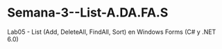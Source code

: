 # Semana-3--List-A.DA.FA.S
Lab05 - List (Add, DeleteAll, FindAll, Sort) en Windows Forms (C# y .NET 6.0)
